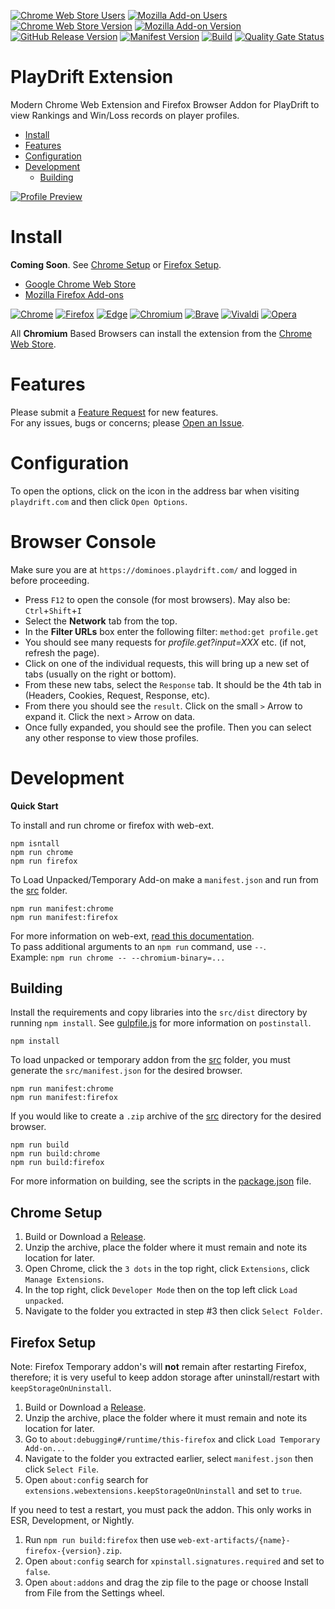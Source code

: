 [![Chrome Web Store Users](https://img.shields.io/chrome-web-store/users/ifefifghpkllfibejafbakmflidjcjfp?logo=google&logoColor=white&label=google%20users)](https://chromewebstore.google.com/detail/playdrift-extension/coming-soon)
[![Mozilla Add-on Users](https://img.shields.io/amo/users/link-extractor?logo=mozilla&label=mozilla%20users)](https://addons.mozilla.org/addon/playdrift-extension)
[![Chrome Web Store Version](https://img.shields.io/chrome-web-store/v/ifefifghpkllfibejafbakmflidjcjfp?label=chrome&logo=googlechrome)](https://chromewebstore.google.com/detail/playdrift-extension/coming-soon)
[![Mozilla Add-on Version](https://img.shields.io/amo/v/link-extractor?label=firefox&logo=firefox)](https://addons.mozilla.org/addon/playdrift-extension)
[![GitHub Release Version](https://img.shields.io/github/v/release/smashedr/playdrift-extension?logo=github)](https://github.com/smashedr/playdrift-extension/releases/latest)
[![Manifest Version](https://img.shields.io/github/manifest-json/v/smashedr/playdrift-extension?filename=manifest.json&logo=json&label=manifest)](https://github.com/smashedr/playdrift-extension/blob/master/manifest.json)
[![Build](https://github.com/smashedr/playdrift-extension/actions/workflows/build.yaml/badge.svg)](https://github.com/smashedr/playdrift-extension/actions/workflows/build.yaml)
[![Quality Gate Status](https://sonarcloud.io/api/project_badges/measure?project=smashedr_playdrift-extension&metric=alert_status)](https://sonarcloud.io/summary/new_code?id=smashedr_playdrift-extension)
# PlayDrift Extension

Modern Chrome Web Extension and Firefox Browser Addon for PlayDrift to view Rankings and Win/Loss records on player profiles.

*   [Install](#install)
*   [Features](#features)
*   [Configuration](#configuration)
*   [Development](#development)
    -   [Building](#building)

[![Profile Preview](https://repository-images.githubusercontent.com/779112610/77dde83f-7bdb-4b42-93e2-c331df324db5)](https://github.com/smashedr/playdrift-extension)

# Install

**Coming Soon**. See [Chrome Setup](#chrome-setup) or [Firefox Setup](#firefox-setup).

*   [Google Chrome Web Store](https://chromewebstore.google.com/detail/playdrift-extension/coming-soon)
*   [Mozilla Firefox Add-ons](https://addons.mozilla.org/addon/playdrift-extension)

[![Chrome](https://raw.githubusercontent.com/alrra/browser-logos/main/src/chrome/chrome_48x48.png)](https://chromewebstore.google.com/detail/playdrift-extension/coming-soon)
[![Firefox](https://raw.githubusercontent.com/alrra/browser-logos/main/src/firefox/firefox_48x48.png)](https://addons.mozilla.org/addon/playdrift-extension)
[![Edge](https://raw.githubusercontent.com/alrra/browser-logos/main/src/edge/edge_48x48.png)](https://chromewebstore.google.com/detail/playdrift-extension/coming-soon)
[![Chromium](https://raw.githubusercontent.com/alrra/browser-logos/main/src/chromium/chromium_48x48.png)](https://chromewebstore.google.com/detail/playdrift-extension/coming-soon)
[![Brave](https://raw.githubusercontent.com/alrra/browser-logos/main/src/brave/brave_48x48.png)](https://chromewebstore.google.com/detail/playdrift-extension/coming-soon)
[![Vivaldi](https://raw.githubusercontent.com/alrra/browser-logos/main/src/vivaldi/vivaldi_48x48.png)](https://chromewebstore.google.com/detail/playdrift-extension/coming-soon)
[![Opera](https://raw.githubusercontent.com/alrra/browser-logos/main/src/opera/opera_48x48.png)](https://chromewebstore.google.com/detail/playdrift-extension/coming-soon)

All **Chromium** Based Browsers can install the extension from the
[Chrome Web Store](https://chromewebstore.google.com/detail/playdrift-extension/coming-soon).

# Features

Please submit a [Feature Request](https://github.com/smashedr/playdrift-extension/discussions/categories/feature-requests) for new features.  
For any issues, bugs or concerns; please [Open an Issue](https://github.com/smashedr/playdrift-extension/issues).

# Configuration

To open the options, click on the icon in the address bar when visiting `playdrift.com` and then click `Open Options`.

# Browser Console

Make sure you are at `https://dominoes.playdrift.com/` and logged in before proceeding.

*   Press `F12` to open the console (for most browsers). May also be: `Ctrl`+`Shift`+`I`
*   Select the **Network** tab from the top.
*   In the **Filter URLs** box enter the following filter: `method:get profile.get`
*   You should see many requests for *profile.get?input=XXX* etc. (if not, refresh the page).
*   Click on one of the individual requests, this will bring up a new set of tabs (usually on the right or bottom).
*   From these new tabs, select the `Response` tab. It should be the 4th tab in (Headers, Cookies, Request, Response, etc).
*   From there you should see the `result`. Click on the small `>` Arrow to expand it. Click the next `>` Arrow on data.
*   Once fully expanded, you should see the profile. Then you can select any other response to view those profiles.

# Development

**Quick Start**

To install and run chrome or firefox with web-ext.
```shell
npm isntall
npm run chrome
npm run firefox
```

To Load Unpacked/Temporary Add-on make a `manifest.json` and run from the [src](src) folder.
```shell
npm run manifest:chrome
npm run manifest:firefox
```

For more information on web-ext, [read this documentation](https://extensionworkshop.com/documentation/develop/web-ext-command-reference/).  
To pass additional arguments to an `npm run` command, use `--`.  
Example: `npm run chrome -- --chromium-binary=...`

## Building

Install the requirements and copy libraries into the `src/dist` directory by running `npm install`.
See [gulpfile.js](gulpfile.js) for more information on `postinstall`.
```shell
npm install
```

To load unpacked or temporary addon from the [src](src) folder, you must generate the `src/manifest.json` for the desired browser.
```shell
npm run manifest:chrome
npm run manifest:firefox
```

If you would like to create a `.zip` archive of the [src](src) directory for the desired browser.
```shell
npm run build
npm run build:chrome
npm run build:firefox
```

For more information on building, see the scripts in the [package.json](package.json) file.

## Chrome Setup

1.  Build or Download a [Release](https://github.com/smashedr/playdrift-extension/releases).
1.  Unzip the archive, place the folder where it must remain and note its location for later.
1.  Open Chrome, click the `3 dots` in the top right, click `Extensions`, click `Manage Extensions`.
1.  In the top right, click `Developer Mode` then on the top left click `Load unpacked`.
1.  Navigate to the folder you extracted in step #3 then click `Select Folder`.

## Firefox Setup

Note: Firefox Temporary addon's will **not** remain after restarting Firefox, therefore;
it is very useful to keep addon storage after uninstall/restart with `keepStorageOnUninstall`.

1.  Build or Download a [Release](https://github.com/smashedr/playdrift-extension/releases).
1.  Unzip the archive, place the folder where it must remain and note its location for later.
1.  Go to `about:debugging#/runtime/this-firefox` and click `Load Temporary Add-on...`
1.  Navigate to the folder you extracted earlier, select `manifest.json` then click `Select File`.
1.  Open `about:config` search for `extensions.webextensions.keepStorageOnUninstall` and set to `true`.

If you need to test a restart, you must pack the addon. This only works in ESR, Development, or Nightly.

1.  Run `npm run build:firefox` then use `web-ext-artifacts/{name}-firefox-{version}.zip`.
1.  Open `about:config` search for `xpinstall.signatures.required` and set to `false`.
1.  Open `about:addons` and drag the zip file to the page or choose Install from File from the Settings wheel.

